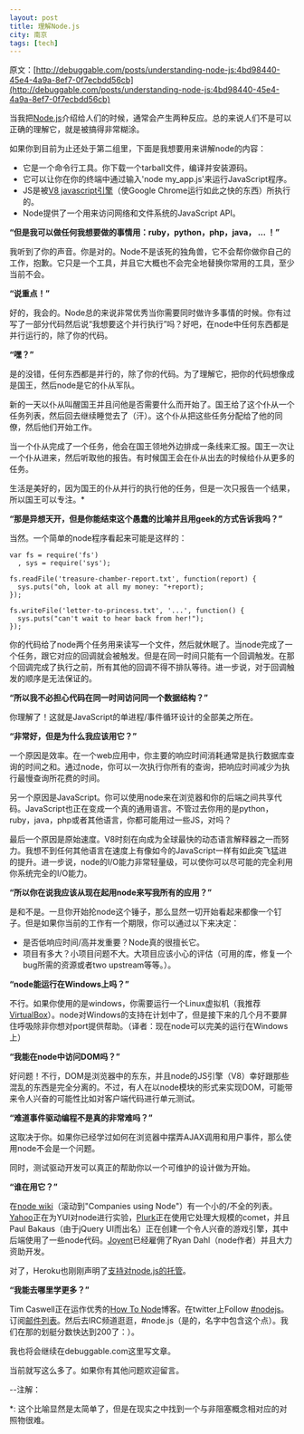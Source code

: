 ```yaml
---
layout: post
title: 理解Node.js
city: 南京
tags: [tech]
---
```


原文：[http://debuggable.com/posts/understanding-node-js:4bd98440-45e4-4a9a-8ef7-0f7ecbdd56cb](http://debuggable.com/posts/understanding-node-js:4bd98440-45e4-4a9a-8ef7-0f7ecbdd56cb)

当我把[Node.js](http://nodejs.org/)介绍给人们的时候，通常会产生两种反应。总的来说人们不是可以正确的理解它，就是被搞得非常糊涂。

如果你到目前为止还处于第二组里，下面是我想要用来讲解node的内容：

* 它是一个命令行工具。你下载一个tarball文件，编译并安装源码。
* 它可以让你在你的终端中通过输入'node my_app.js'来运行JavaScript程序。
* JS是被[V8 javascript引擎](http://code.google.com/p/v8/)（使Google Chrome运行如此之快的东西）所执行的。
* Node提供了一个用来访问网络和文件系统的JavaScript API。

__“但是我可以做任何我想要做的事情用：ruby，python，php，java， ... ！”__

我听到了你的声音。你是对的。Node不是该死的独角兽，它不会帮你做你自己的工作，抱歉。它只是一个工具，并且它大概也不会完全地替换你常用的工具，至少当前不会。

__“说重点！”__

好的，我会的。Node总的来说非常优秀当你需要同时做许多事情的时候。你有过写了一部分代码然后说“我想要这个并行执行”吗？好吧，在node中任何东西都是并行运行的，除了你的代码。

__“嘿？”__

是的没错，任何东西都是并行的，除了你的代码。为了理解它，把你的代码想像成是国王，然后node是它的仆从军队。

新的一天以仆从叫醒国王并且问他是否需要什么而开始了。国王给了这个仆从一个任务列表，然后回去继续睡觉去了（汗）。这个仆从把这些任务分配给了他的同僚，然后他们开始工作。

当一个仆从完成了一个任务，他会在国王领地外边排成一条线来汇报。国王一次让一个仆从进来，然后听取他的报告。有时候国王会在仆从出去的时候给仆从更多的任务。

生活是美好的，因为国王的仆从并行的执行他的任务，但是一次只报告一个结果，所以国王可以专注。*

__“那是异想天开，但是你能结束这个愚蠢的比喻并且用geek的方式告诉我吗？”__

当然。一个简单的node程序看起来可能是这样的：

	var fs = require('fs')
	  , sys = require('sys');

	fs.readFile('treasure-chamber-report.txt', function(report) {
	  sys.puts("oh, look at all my money: "+report);
	});

	fs.writeFile('letter-to-princess.txt', '...', function() {
	  sys.puts("can't wait to hear back from her!");
	});

你的代码给了node两个任务用来读写一个文件，然后就休眠了。当node完成了一个任务，跟它对应的回调就会被触发。但是在同一时间只能有一个回调触发。在那个回调完成了执行之前，所有其他的回调不得不排队等待。进一步说，对于回调触发的顺序是无法保证的。

__“所以我不必担心代码在同一时间访问同一个数据结构？”__

你理解了！这就是JavaScript的单进程/事件循环设计的全部美之所在。

__“非常好，但是为什么我应该用它？”__

一个原因是效率。在一个web应用中，你主要的响应时间消耗通常是执行数据库查询的时间之和。通过node，你可以一次执行你所有的查询，把响应时间减少为执行最慢查询所花费的时间。

另一个原因是JavaScript。你可以使用node来在浏览器和你的后端之间共享代码。JavaScript也正在变成一个真的通用语言。不管过去你用的是python，ruby，java，php或者其他语言，你都可能用过一些JS，对吗？

最后一个原因是原始速度。V8时刻在向成为全球最快的动态语言解释器之一而努力。我想不到任何其他语言在速度上有像如今的JavaScript一样有如此突飞猛进的提升。进一步说，node的I/O能力非常轻量级，可以使你可以尽可能的完全利用你系统完全的I/O能力。

__“所以你在说我应该从现在起用node来写我所有的应用？”__

是和不是。一旦你开始抡node这个锤子，那么显然一切开始看起来都像一个钉子。但是如果你当前的工作有一个期限，你可以通过以下来决定：

* 是否低响应时间/高并发重要？Node真的很擅长它。
* 项目有多大？小项目问题不大。大项目应该小心的评估（可用的库，修复一个bug所需的资源或者two upstream等等。）。

__“node能运行在Windows上吗？”__

不行。如果你使用的是windows，你需要运行一个Linux虚拟机（我推荐[VirtualBox](http://www.virtualbox.org/)）。node对Windows的支持在计划中了，但是接下来的几个月不要屏住呼吸除非你想对port提供帮助。（译者：现在node可以完美的运行在Windows上）

__“我能在node中访问DOM吗？”__

好问题！不行，DOM是浏览器中的东东，并且node的JS引擎（V8）幸好跟那些混乱的东西是完全分离的。不过，有人在以node模块的形式来实现DOM，可能带来令人兴奋的可能性比如对客户端代码进行单元测试。

__“难道事件驱动编程不是真的非常难吗？”__

这取决于你。如果你已经学过如何在浏览器中摆弄AJAX调用和用户事件，那么使用node不会是一个问题。

同时，测试驱动开发可以真正的帮助你以一个可维护的设计做为开始。

__“谁在用它？”__

在[node wiki](http://wiki.github.com/ry/node)（滚动到"Companies using Node"）有一个小的/不全的列表。[Yahoo](http://www.yuiblog.com/blog/2010/04/09/node-js-yui-3-dom-manipulation-oh-my/)正在为YUI对node进行实验，[Plurk](http://www.plurk.com/)正在使用它处理大规模的comet，并且Paul Bakaus（由于jQuery UI而出名）正在创建一个令人兴奋的游戏引擎，其中后端使用了一些node代码。[Joyent](http://www.joyent.com/)已经雇佣了Ryan Dahl（node作者）并且大力资助开发。

对了，Heroku也刚刚声明了[支持对node.js的托管](http://blog.heroku.com/archives/2010/4/28/node_js_support_experimental/)。

__“我能去哪里学更多？”__

Tim Caswell正在运作优秀的[How To Node](http://howtonode.org/)博客。在twitter上Follow [#nodejs](http://search.twitter.com/search?q=%23nodejs)。订阅[邮件列表](http://groups.google.com/group/nodejs)。然后去IRC频道逛逛，#node.js（是的，名字中包含这个点）。我们在那的划艇分数快达到200了：）。

我也将会继续在debuggable.com这里写文章。

当前就写这么多了。如果你有其他问题欢迎留言。

--注解：

*: 这个比喻显然是太简单了，但是在现实之中找到一个与非阻塞概念相对应的对照物很难。




